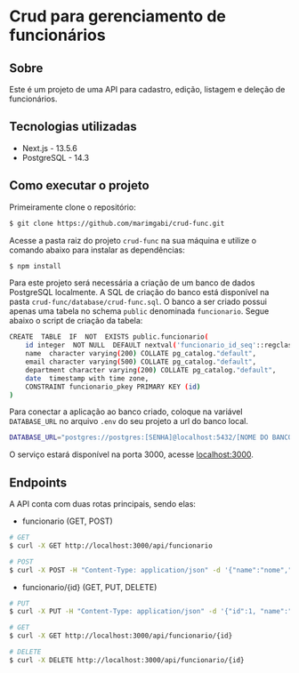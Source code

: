 # Crud para gerenciamento de funcionários

##  Sobre
Este é um projeto de uma API para cadastro, edição, listagem e deleção de funcionários.

## Tecnologias utilizadas
- Next.js - 13.5.6
- PostgreSQL - 14.3

## Como executar o projeto
Primeiramente clone o repositório: 
```bash
$ git clone https://github.com/marimgabi/crud-func.git
```
Acesse a pasta raiz do projeto `crud-func` na sua máquina e utilize o comando abaixo para instalar as dependências:
```bash
$ npm install
```
Para este projeto será necessária a criação de um banco de dados PostgreSQL localmente. A SQL de criação do banco está disponível na pasta `crud-func/database/crud-func.sql`. O banco a ser criado possui apenas uma tabela no schema `public` denominada `funcionario`. Segue abaixo o script de criação da tabela:
```bash
CREATE  TABLE  IF  NOT  EXISTS public.funcionario(
	id integer  NOT NULL  DEFAULT nextval('funcionario_id_seq'::regclass),
	name  character varying(200) COLLATE pg_catalog."default",
	email character varying(500) COLLATE pg_catalog."default",
	department character varying(200) COLLATE pg_catalog."default",
	date  timestamp with time zone,
	CONSTRAINT funcionario_pkey PRIMARY KEY (id)
)
```
Para conectar a aplicação ao banco criado, coloque na variável `DATABASE_URL` no arquivo `.env` do seu projeto a url do banco local.
```bash
DATABASE_URL="postgres://postgres:[SENHA]@localhost:5432/[NOME DO BANCO]?schema=public"
```
O serviço estará disponível na porta 3000, acesse [localhost:3000](http://localhost:3000).

## Endpoints

A API conta com duas rotas principais, sendo elas:
- funcionario (GET, POST)
```bash
# GET
$ curl -X GET http://localhost:3000/api/funcionario

# POST
$ curl -X POST -H "Content-Type: application/json" -d '{"name":"nome","email":"email", "department":"department"}'
```
- funcionario/{id} (GET, PUT, DELETE)
```bash
# PUT
$ curl -X PUT -H "Content-Type: application/json" -d '{"id":1, "name":"nome","email":"email", "department":"department"}'

# GET
$ curl -X GET http://localhost:3000/api/funcionario/{id}

# DELETE
$ curl -X DELETE http://localhost:3000/api/funcionario/{id}
``` 